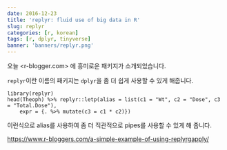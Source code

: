 ```yaml
---
date: 2016-12-23
title: 'replyr: fluid use of big data in R'
slug: replyr
categories: [r, korean]
tags: [r, dplyr, tinyverse]
banner: 'banners/replyr.png'
---
```


오늘 <r-blogger.com> 에 흥미로운 패키지가 소개되었습니다.

`replyr`이란 이름의 패키지는 `dplyr`을 좀 더 쉽게 사용할 수 있게 해줍니다.

```
library(replyr)
head(Theoph) %>% replyr::letp(alias = list(c1 = "Wt", c2 = "Dose", c3 = "Total.Dose"), 
    expr = {. %>% mutate(c3 = c1 * c2)})
```

이런식으로 alias를 사용하여 좀 더 직관적으로 pipes를 사용할 수 있게 해 줍니다. 

<https://www.r-bloggers.com/a-simple-example-of-using-replyrgapply/>

